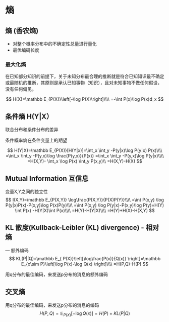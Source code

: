 # 熵

## 熵 (香农熵)

* 对整个概率分布中的不确定性总量进行量化 
* 最优编码长度



### 最大化熵

在已知部分知识的前提下，关于未知分布最合理的推断就是符合已知知识最不确定或最随机的推断，其原则是承认已知事物（知识），且对未知事物不做任何假设，没有任何偏见。

$$
H(X)=\mathbb E_{P(X)}\left[-\log P(X)\right]\\\\
=-\int P(x)\log P(x)d_x
$$





##  条件熵  H(Y|X）

联合分布和条件分布的差异

条件概率熵在条件变量上的期望


$$
H(Y|X)=\mathbb E_{P(X)}[H(Y|x)]=\int_x \int_y  -P(y|x)\log P(y|x)  P(x)\\\\
=\int_x \int_y  -P(y,x)\log \frac{P(y,x)}{P(x)}
=\int_x \int_y  -P(y,x)\log P(y|x)\\\\
=H(X,Y)- \int_x \log P(x) \int_y P(x,y)\\
=H(X,Y)-H(X)
$$




## Mutual Information 互信息

变量X,Y之间的独立性
$$
I(X,Y)=\mathbb E_{P(X,Y)} \log\frac{P(X,Y)}{P(X)P(Y)}\\\\
=\int P(x,y) \log P(y|x)P(x)-P(x,y)\log P(x)P(y)\\\\
=\int P(x,y) \log P(y|x)-P(x,y)\log P(y)=H(Y) \int P(x) -H(Y|X)\int P(x)\\\\
=H(Y)-H(Y|X)\\\\
=H(Y)+H(X)-H(X,Y)
$$







##  KL 散度(Kullback-Leibler (KL) divergence)  - 相对熵

— 额外编码
$$
KL(P||Q)=\mathbb E_{ P(X)}\left[\log\frac{P(x)}{Q(x)} \right]=\mathbb E_{x\sim P}\left[\log P(x)-\log Q(x) \right]\\\\
=H(P,Q)-H(P)
$$

用q分布的最佳编码，来发送p分布的消息的额外编码

## 交叉熵

用q分布的最佳编码，来发送p分布的消息的编码
$$
H(P,Q)=\mathbb E_{P(X)}\left[-\log Q(x) \right]=H(P)+KL(P|Q)
$$





